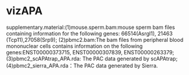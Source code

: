 # vizAPA
supplementary.material:(1)mouse.sperm.bam:mouse sperm bam files containing information for the following genes: 66514(Asrgl1), 21463 (Tcp11),27058(Srp9);
(2)pbmc2.bam:The bam files from peripheral blood mononuclear cells contains information on the following genes:ENST00000373715, ENST00000307839, ENST00000263379;
(3)pbmc2_scAPAtrap_APA.rda: The PAC data generated by scAPAtrap;
(4)pbmc2_sierra_APA.rda：The PAC data generated by Sierra.
